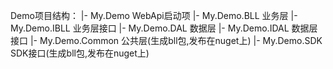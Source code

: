 
Demo项目结构：
	|- My.Demo	WebApi启动项
	|- My.Demo.BLL	业务层
	|- My.Demo.IBLL	业务层接口
	|- My.Demo.DAL	数据层
	|- My.Demo.IDAL	数据层接口
	|- My.Demo.Common	公共层(生成bll包,发布在nuget上)
	|- My.Demo.SDK	SDK接口(生成bll包,发布在nuget上)